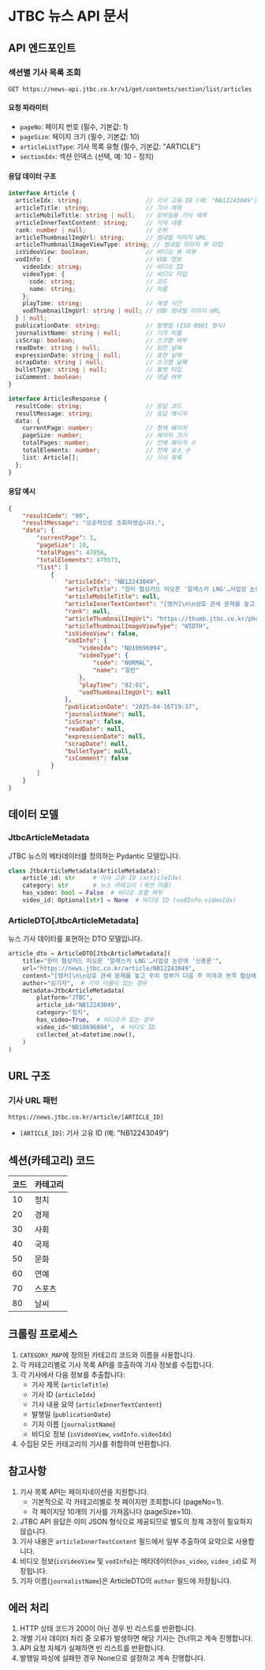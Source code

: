 # JTBC 뉴스 API 문서

## API 엔드포인트

### 섹션별 기사 목록 조회

```
GET https://news-api.jtbc.co.kr/v1/get/contents/section/list/articles
```

#### 요청 파라미터
- `pageNo`: 페이지 번호 (필수, 기본값: 1)
- `pageSize`: 페이지 크기 (필수, 기본값: 10)
- `articleListType`: 기사 목록 유형 (필수, 기본값: "ARTICLE")
- `sectionIdx`: 섹션 인덱스 (선택, 예: 10 - 정치)

#### 응답 데이터 구조

```typescript
interface Article {
  articleIdx: string;                  // 기사 고유 ID (예: "NB12243049")
  articleTitle: string;                // 기사 제목
  articleMobileTitle: string | null;   // 모바일용 기사 제목
  articleInnerTextContent: string;     // 기사 내용
  rank: number | null;                 // 순위
  articleThumbnailImgUrl: string;      // 썸네일 이미지 URL
  articleThumbnailImageViewType: string; // 썸네일 이미지 뷰 타입
  isVideoView: boolean;                // 비디오 뷰 여부
  vodInfo: {                           // VOD 정보
    videoIdx: string;                  // 비디오 ID
    videoType: {                       // 비디오 타입
      code: string;                    // 코드
      name: string;                    // 이름
    };
    playTime: string;                  // 재생 시간
    vodThumbnailImgUrl: string | null; // VOD 썸네일 이미지 URL
  } | null;
  publicationDate: string;             // 발행일 (ISO 8601 형식)
  journalistName: string | null;       // 기자 이름
  isScrap: boolean;                    // 스크랩 여부
  readDate: string | null;             // 읽은 날짜
  expressionDate: string | null;       // 표현 날짜
  scrapDate: string | null;            // 스크랩 날짜
  bulletType: string | null;           // 불렛 타입
  isComment: boolean;                  // 댓글 여부
}

interface ArticlesResponse {
  resultCode: string;                  // 응답 코드
  resultMessage: string;               // 응답 메시지
  data: {
    currentPage: number;               // 현재 페이지
    pageSize: number;                  // 페이지 크기
    totalPages: number;                // 전체 페이지 수
    totalElements: number;             // 전체 요소 수
    list: Article[];                   // 기사 목록
  };
}
```

#### 응답 예시

```json
{
	"resultCode": "00",
	"resultMessage": "성공적으로 조회하였습니다.",
	"data": {
		"currentPage": 1,
		"pageSize": 10,
		"totalPages": 47958,
		"totalElements": 479573,
		"list": [
			{
				"articleIdx": "NB12243049",
				"articleTitle": "한미 협상카드 떠오른 '알래스카 LNG'…사업성 논란에 '신중론'",
				"articleMobileTitle": null,
				"articleInnerTextContent": "[앵커]\n\n상호 관세 문제를 놓고 우리 정부가 다음 주 미국과 본격 협상에 들어갑니다. 우리의 협상 카드로 거론되는 것 중 하나가 &#39;알래스카 가스관 개발 사업&#39;인데, 신중하게 접근해야 한다는 지적도 나옵니다.\n\n...",
				"rank": null,
				"articleThumbnailImgUrl": "https://thumb.jtbc.co.kr/photo/r600x0/news/cms/etc/2025/04/16/20250416193905600001.jpg",
				"articleThumbnailImageViewType": "WIDTH",
				"isVideoView": false,
				"vodInfo": {
					"videoIdx": "ND10696094",
					"videoType": {
						"code": "NORMAL",
						"name": "일반"
					},
					"playTime": "02:01",
					"vodThumbnailImgUrl": null
				},
				"publicationDate": "2025-04-16T19:37",
				"journalistName": null,
				"isScrap": false,
				"readDate": null,
				"expressionDate": null,
				"scrapDate": null,
				"bulletType": null,
				"isComment": false
			}
		]
	}
}
```

## 데이터 모델

### JtbcArticleMetadata

JTBC 뉴스의 메타데이터를 정의하는 Pydantic 모델입니다.

```python
class JtbcArticleMetadata(ArticleMetadata):
    article_id: str     # 기사 고유 ID (articleIdx)
    category: str       # 뉴스 카테고리 (섹션 이름)
    has_video: bool = False  # 비디오 포함 여부
    video_id: Optional[str] = None  # 비디오 ID (vodInfo.videoIdx)
```

### ArticleDTO[JtbcArticleMetadata]

뉴스 기사 데이터를 표현하는 DTO 모델입니다.

```python
article_dto = ArticleDTO[JtbcArticleMetadata](
    title="한미 협상카드 떠오른 '알래스카 LNG'…사업성 논란에 '신중론'",
    url="https://news.jtbc.co.kr/article/NB12243049",
    content="[앵커]\n\n상호 관세 문제를 놓고 우리 정부가 다음 주 미국과 본격 협상에...",
    author="김기자",  # 기자 이름이 있는 경우
    metadata=JtbcArticleMetadata(
        platform="JTBC",
        article_id="NB12243049",
        category="정치",
        has_video=True,  # 비디오가 있는 경우
        video_id="ND10696094",  # 비디오 ID
        collected_at=datetime.now(),
    )
)
```

## URL 구조

### 기사 URL 패턴
```
https://news.jtbc.co.kr/article/[ARTICLE_ID]
```

- `[ARTICLE_ID]`: 기사 고유 ID (예: "NB12243049")

## 섹션(카테고리) 코드

| 코드 | 카테고리 |
|------|----------|
| 10   | 정치     |
| 20   | 경제     |
| 30   | 사회     |
| 40   | 국제     |
| 50   | 문화     |
| 60   | 연예     |
| 70   | 스포츠   |
| 80   | 날씨     |

## 크롤링 프로세스

1. `CATEGORY_MAP`에 정의된 카테고리 코드와 이름을 사용합니다.
2. 각 카테고리별로 기사 목록 API를 호출하여 기사 정보를 수집합니다.
3. 각 기사에서 다음 정보를 추출합니다:
   - 기사 제목 (`articleTitle`)
   - 기사 ID (`articleIdx`)
   - 기사 내용 요약 (`articleInnerTextContent`)
   - 발행일 (`publicationDate`)
   - 기자 이름 (`journalistName`)
   - 비디오 정보 (`isVideoView`, `vodInfo.videoIdx`)
4. 수집된 모든 카테고리의 기사를 취합하여 반환합니다.

## 참고사항

1. 기사 목록 API는 페이지네이션을 지원합니다. 
   - 기본적으로 각 카테고리별로 첫 페이지만 조회합니다 (pageNo=1).
   - 각 페이지당 10개의 기사를 가져옵니다 (pageSize=10).
2. JTBC API 응답은 이미 JSON 형식으로 제공되므로 별도의 정제 과정이 필요하지 않습니다.
3. 기사 내용은 `articleInnerTextContent` 필드에서 일부 추출하여 요약으로 사용합니다.
4. 비디오 정보(`isVideoView` 및 `vodInfo`)는 메타데이터(`has_video`, `video_id`)로 저장됩니다.
5. 기자 이름(`journalistName`)은 ArticleDTO의 `author` 필드에 저장됩니다.

## 에러 처리

1. HTTP 상태 코드가 200이 아닌 경우 빈 리스트를 반환합니다.
2. 개별 기사 데이터 처리 중 오류가 발생하면 해당 기사는 건너뛰고 계속 진행합니다.
3. API 요청 자체가 실패하면 빈 리스트를 반환합니다.
4. 발행일 파싱에 실패한 경우 None으로 설정하고 계속 진행합니다. 